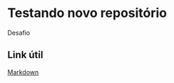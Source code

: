 # Testando novo repositório
Desafio


## Link útil
[Markdown](https://www.markdownguide.org/basic-syntax/)
